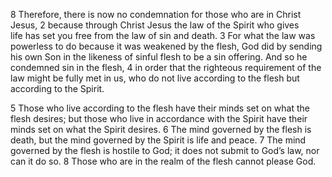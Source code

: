 8 Therefore, there is now no condemnation for those who are in Christ Jesus, 2 because through Christ Jesus the law of the Spirit who gives life has set you free from the law of sin and death. 3 For what the law was powerless to do because it was weakened by the flesh, God did by sending his own Son in the likeness of sinful flesh to be a sin offering. And so he condemned sin in the flesh, 4 in order that the righteous requirement of the law might be fully met in us, who do not live according to the flesh but according to the Spirit.

5 Those who live according to the flesh have their minds set on what the flesh desires; but those who live in accordance with the Spirit have their minds set on what the Spirit desires. 6 The mind governed by the flesh is death, but the mind governed by the Spirit is life and peace. 7 The mind governed by the flesh is hostile to God; it does not submit to God’s law, nor can it do so. 8 Those who are in the realm of the flesh cannot please God.
